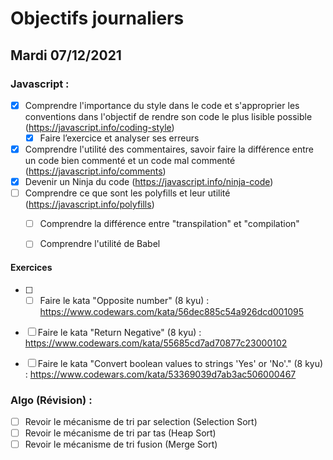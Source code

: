 # Objectifs journaliers

## Mardi 07/12/2021 

### Javascript :

* [X] Comprendre l'importance du style dans le code et s'approprier les conventions dans l'objectif de rendre son code le plus lisible possible (https://javascript.info/coding-style)
  * [X] Faire l’exercice et analyser ses erreurs
* [X] Comprendre l'utilité des commentaires, savoir faire la différence entre un code bien commenté et un code mal commenté (https://javascript.info/comments)
* [X] Devenir un Ninja du code (https://javascript.info/ninja-code)
* [ ] Comprendre ce que sont les polyfills et leur utilité (https://javascript.info/polyfills)
  * [ ] Comprendre la différence entre "transpilation" et "compilation"
  * [ ] Comprendre l'utilité de Babel
  

#### Exercices

* [ ] * [ ] Faire le kata "Opposite number" (8 kyu) : https://www.codewars.com/kata/56dec885c54a926dcd001095
* [ ] Faire le kata "Return Negative" (8 kyu) : https://www.codewars.com/kata/55685cd7ad70877c23000102
* [ ] Faire le kata "Convert boolean values to strings 'Yes' or 'No'." (8 kyu) : https://www.codewars.com/kata/53369039d7ab3ac506000467


### Algo (Révision) : 

  * [ ] Revoir le mécanisme de tri par selection (Selection Sort)
  * [ ] Revoir le mécanisme de tri par tas (Heap Sort)
  * [ ] Revoir le mécanisme de tri fusion (Merge Sort)
